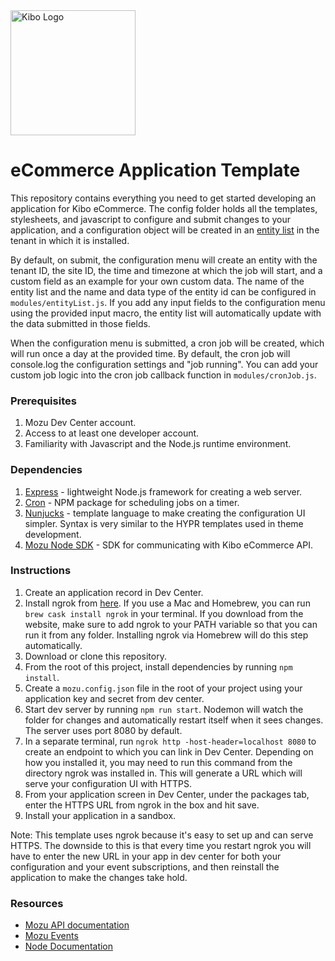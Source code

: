 <img src="https://kibocommerce.com/wp-content/uploads/header-logo.svg" alt="Kibo Logo" width="200"/> 

# eCommerce Application Template

This repository contains everything you need to get started developing an application for Kibo eCommerce.  The config folder holds all the templates, stylesheets, and javascript to configure and submit changes to your application, and a configuration object will be created in an [entity list](https://www.mozu.com/docs/api/platform/entitylists/entitylists.htm) in the tenant in which it is installed.

By default, on submit, the configuration menu will create an entity with the tenant ID, the site ID, the time and timezone at which the job will start, and a custom field as an example for your own custom data.  The name of the entity list and the name and data type of the entity id can be configured in `modules/entityList.js`.  If you add any input fields to the configuration menu using the provided input macro, the entity list will automatically update with the data submitted in those fields.

When the configuration menu is submitted, a cron job will be created, which will run once a day at the provided time.  By default, the cron job will console.log the configuration settings and "job running".  You can add your custom job logic into the cron job callback function in `modules/cronJob.js`.

### Prerequisites
1. Mozu Dev Center account.
2. Access to at least one developer account.
3. Familiarity with Javascript and the Node.js runtime environment.

### Dependencies
1. [Express](https://expressjs.com/) - lightweight Node.js framework for creating a web server.
2. [Cron](https://www.npmjs.com/package/cron) - NPM package for scheduling jobs on a timer.
3. [Nunjucks](https://mozilla.github.io/nunjucks/) - template language to make creating the configuration UI simpler.  Syntax is very similar to the HYPR templates used in theme development.
4. [Mozu Node SDK](https://github.com/Mozu/mozu-node-sdk) - SDK for communicating with Kibo eCommerce API.

### Instructions

1. Create an application record in Dev Center.
2. Install ngrok from [here](https://ngrok.com/download).  If you use a Mac and Homebrew, you can run `brew cask install ngrok` in your terminal.  If you download from the website, make sure to add ngrok to your PATH variable so that you can run it from any folder.  Installing ngrok via Homebrew will do this step automatically.
3. Download or clone this repository.
4. From the root of this project, install dependencies by running `npm install`.
5. Create a `mozu.config.json` file in the root of your project using your application key and secret from dev center.
6. Start dev server by running `npm run start`.  Nodemon will watch the folder for changes and automatically restart itself when it sees changes.  The server uses port 8080 by default.
7. In a separate terminal, run `ngrok http -host-header=localhost 8080` to create an endpoint to which you can link in Dev Center.  Depending on how you installed it, you may need to run this command from the directory ngrok was installed in.  This will generate a URL which will serve your configuration UI with HTTPS.
8. From your application screen in Dev Center, under the packages tab, enter the HTTPS URL from ngrok in the box and hit save.
9. Install your application in a sandbox.

Note: This template uses ngrok because it's easy to set up and can serve HTTPS.  The downside to this is that every time you restart ngrok you will have to enter the new URL in your app in dev center for both your configuration and your event subscriptions, and then reinstall the application to make the changes take hold.

### Resources
* [Mozu API documentation](https://www.mozu.com/docs/api/index.htm)
* [Mozu Events](https://www.mozu.com/docs/Developer/applications/event-subscription.htm)
* [Node Documentation](https://nodejs.org/en/docs/)